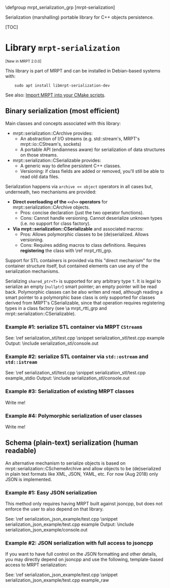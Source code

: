 \defgroup mrpt_serialization_grp [mrpt-serialization]

Serialization (marshalling) portable library for C++ objects persistence.

[TOC]

# Library `mrpt-serialization`
<small> [New in MRPT 2.0.0] </small>

This library is part of MRPT and can be installed in Debian-based systems with:

		sudo apt install libmrpt-serialization-dev

See also: [Import MRPT into your CMake scripts](mrpt_from_cmake.html).

## Binary serialization (most efficient)

Main classes and concepts associated with this library:
- mrpt::serialization::CArchive provides:
	- An abstraction of I/O streams (e.g. std::stream's, MRPT's
mrpt::io::CStream's, sockets)
	- A portable API (endianness aware) for serialization of data structures on
those streams.
- mrpt::serialization::CSerializable provides:
	- A generic way to define persistent C++ classes.
	- Versioning: if class fields are added or removed, you'll still be able to
read old data files.

Serialization happens via `archive << object` operators in all cases but,
underneath, two mechanisms are provided:
- **Direct overloading of the `<<`/`>>` operators** for
mrpt::serialization::CArchive objects.
	- Pros: concise declaration (just the two operator functions).
	- Cons: Cannot handle versioning. Cannot deserialize unknown types (i.e. no
support for class factory).
- **Via mrpt::serialization::CSerializable** and associated macros:
	- Pros: Allows polymorphic classes to be (de)serialized. Allows versioning.
	- Cons: Requires adding macros to class definitions. Requires
**registering** the class with \ref mrpt_rtti_grp.

Support for STL containers is provided via this "direct mechanism" for the
container structure itself, but contained elements can use any of the
serialization mechanisms.

Serializing `shared_ptr<T>` is supported for any arbitrary type `T`. It is legal
to serialize an empty (`nullptr`) smart pointer; an empty pointer will be read
back. Polymorphic classes can be also writen and read, although reading a smart
pointer to a polymorphic base class is only supported for classes derived from
MRPT's CSerializable, since that operation requires registering types in a class
factory (see \a mrpt_rtti_grp and mrpt::serialization::CSerializable).

### Example #1: serialize STL container via MRPT `CStream`s

See: \ref serialization_stl/test.cpp
\snippet serialization_stl/test.cpp example
Output:
\include serialization_stl/console.out

### Example #2: serialize STL container via `std::ostream` and `std::istream`

See: \ref serialization_stl/test.cpp
\snippet serialization_stl/test.cpp example_stdio
Output:
\include serialization_stl/console.out

### Example #3: Serialization of existing MRPT classes

Write me!

### Example #4: Polymorphic serialization of user classes

Write me!


## Schema (plain-text) serialization (human readable)

An alternative mechanism to serialize objects is based on
mrpt::serialization::CSchemeArchive and allow objects to be (de)serialized in
plain text formats like XML, JSON, YAML, etc.
For now (Aug 2018) only JSON is implemented.

### Example #1: Easy JSON serialization

This method only requires having MRPT built against jsoncpp, but does not
enforce the user to also depend on that library.

See: \ref serialization_json_example/test.cpp
\snippet serialization_json_example/test.cpp example
Output:
\include serialization_json_example/console.out

### Example #2: JSON serialization with full access to jsoncpp

If you want to have full control on the JSON formatting and other details,
you may directly depend on jsoncpp and use the following, template-based access
to MRPT serialization:

See: \ref serialization_json_example/test.cpp
\snippet serialization_json_example/test.cpp example_raw
